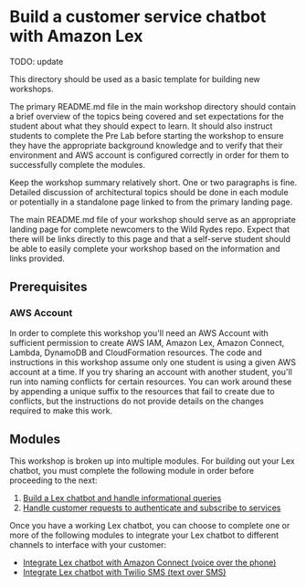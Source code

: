 # Build a customer service chatbot with Amazon Lex

TODO: update 

This directory should be used as a basic template for building new workshops.

The primary README.md file in the main workshop directory should contain a brief overview of the topics being covered and set expectations for the student about what they should expect to learn. It should also instruct students to complete the Pre Lab before starting the workshop to ensure they have the appropriate background knowledge and to verify that their environment and AWS account is configured correctly in order for them to successfully complete the modules.

Keep the workshop summary relatively short. One or two paragraphs is fine. Detailed discussion of architectural topics should be done in each module or potentially in a standalone page linked to from the primary landing page.

The main README.md file of your workshop should serve as an appropriate landing page for complete newcomers to the Wild Rydes repo. Expect that there will be links directly to this page and that a self-serve student should be able to easily complete your workshop based on the information and links provided.

## Prerequisites

### AWS Account

In order to complete this workshop you'll need an AWS Account with sufficient permission to create AWS IAM, Amazon Lex, Amazon Connect, Lambda, DynamoDB and CloudFormation resources. The code and instructions in this workshop assume only one student is using a given AWS account at a time. If you try sharing an account with another student, you'll run into naming conflicts for certain resources. You can work around these by appending a unique suffix to the resources that fail to create due to conflicts, but the instructions do not provide details on the changes required to make this work.

## Modules

This workshop is broken up into multiple modules. For building out your Lex chatbot, you must complete the following module in order before proceeding to the next:

1. [Build a Lex chatbot and handle informational queries](01_LexBotInformational)
1. [Handle customer requests to authenticate and subscribe to services](02_LexBotSubscribeService)

Once you have a working Lex chatbot, you can choose to complete one or more of the following modules to integrate your Lex chatbot to different channels to interface with your customer:

* [Integrate Lex chatbot with Amazon Connect (voice over the phone)](03_AmazonConnectIntegration)
* [Integrate Lex chatbot with Twilio SMS (text over SMS)](04_TwilioSMSIntegration)
